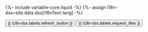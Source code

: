 {%- include variable-core.liquid -%}
{%- assign i18n-dss=site.data.dss[i18nText-lang] -%}

<form class="form-inline" action="/en/download" name="download" method="POST">
   <button type="button" class="btn btn-default" onclick="document.location.reload(true)" data-role="none">{{ i18n-dss.labels.refresh_button }}</button>
   <input type="submit" class="btn btn-default" value="{{ i18n-dss.labels.request_files }}" data-role="none" />

   <div id="dss_results" data-results-endpoint="{{ i18n-dss.results_backend_endpoint }}"></div>
</form>
